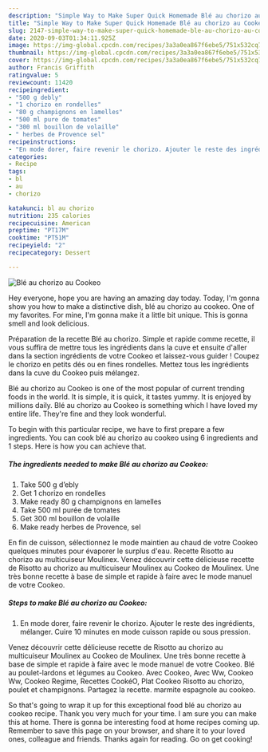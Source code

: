```yaml
---
description: "Simple Way to Make Super Quick Homemade Blé au chorizo au Cookeo"
title: "Simple Way to Make Super Quick Homemade Blé au chorizo au Cookeo"
slug: 2147-simple-way-to-make-super-quick-homemade-ble-au-chorizo-au-cookeo
date: 2020-09-03T01:34:11.925Z
image: https://img-global.cpcdn.com/recipes/3a3a0ea867f6ebe5/751x532cq70/ble-au-chorizo-au-cookeo-photo-principale-de-la-recette.jpg
thumbnail: https://img-global.cpcdn.com/recipes/3a3a0ea867f6ebe5/751x532cq70/ble-au-chorizo-au-cookeo-photo-principale-de-la-recette.jpg
cover: https://img-global.cpcdn.com/recipes/3a3a0ea867f6ebe5/751x532cq70/ble-au-chorizo-au-cookeo-photo-principale-de-la-recette.jpg
author: Francis Griffith
ratingvalue: 5
reviewcount: 11420
recipeingredient:
- "500 g debly"
- "1 chorizo en rondelles"
- "80 g champignons en lamelles"
- "500 ml pure de tomates"
- "300 ml bouillon de volaille"
- " herbes de Provence sel"
recipeinstructions:
- "En mode dorer, faire revenir le chorizo. Ajouter le reste des ingrédients, mélanger. Cuire 10 minutes en mode cuisson rapide ou sous pression."
categories:
- Recipe
tags:
- bl
- au
- chorizo

katakunci: bl au chorizo 
nutrition: 235 calories
recipecuisine: American
preptime: "PT17M"
cooktime: "PT51M"
recipeyield: "2"
recipecategory: Dessert

---
```



![Blé au chorizo au Cookeo](https://img-global.cpcdn.com/recipes/3a3a0ea867f6ebe5/751x532cq70/ble-au-chorizo-au-cookeo-photo-principale-de-la-recette.jpg)

Hey everyone, hope you are having an amazing day today. Today, I'm gonna show you how to make a distinctive dish, blé au chorizo au cookeo. One of my favorites. For mine, I'm gonna make it a little bit unique. This is gonna smell and look delicious.

Préparation de la recette Blé au chorizo. Simple et rapide comme recette, il vous suffira de mettre tous les ingrédients dans la cuve et ensuite d&#39;aller dans la section ingrédients de votre Cookeo et laissez-vous guider ! Coupez le chorizo en petits dés ou en fines rondelles. Mettez tous les ingrédients dans la cuve du Cookeo puis mélangez.

Blé au chorizo au Cookeo is one of the most popular of current trending foods in the world. It is simple, it is quick, it tastes yummy. It is enjoyed by millions daily. Blé au chorizo au Cookeo is something which I have loved my entire life. They're fine and they look wonderful.


To begin with this particular recipe, we have to first prepare a few ingredients. You can cook blé au chorizo au cookeo using 6 ingredients and 1 steps. Here is how you can achieve that.

<!--inarticleads1-->

##### The ingredients needed to make Blé au chorizo au Cookeo:

1. Take 500 g d’ebly
1. Get 1 chorizo en rondelles
1. Make ready 80 g champignons en lamelles
1. Take 500 ml purée de tomates
1. Get 300 ml bouillon de volaille
1. Make ready  herbes de Provence, sel


En fin de cuisson, sélectionnez le mode maintien au chaud de votre Cookeo quelques minutes pour évaporer le surplus d&#39;eau. Recette Risotto au chorizo au multicuiseur Moulinex. Venez découvrir cette délicieuse recette de Risotto au chorizo au multicuiseur Moulinex au Cookeo de Moulinex. Une très bonne recette à base de simple et rapide à faire avec le mode manuel de votre Cookeo. 

<!--inarticleads2-->

##### Steps to make Blé au chorizo au Cookeo:

1. En mode dorer, faire revenir le chorizo. Ajouter le reste des ingrédients, mélanger. Cuire 10 minutes en mode cuisson rapide ou sous pression.


Venez découvrir cette délicieuse recette de Risotto au chorizo au multicuiseur Moulinex au Cookeo de Moulinex. Une très bonne recette à base de simple et rapide à faire avec le mode manuel de votre Cookeo. Blé au poulet-lardons et légumes au Cookeo. Avec Cookeo, Avec Ww, Cookeo Ww, Cookeo Regime, Recettes CookéO, Plat Cookeo Risotto au chorizo, poulet et champignons. Partagez la recette. marmite espagnole au cookeo. 

So that's going to wrap it up for this exceptional food blé au chorizo au cookeo recipe. Thank you very much for your time. I am sure you can make this at home. There is gonna be interesting food at home recipes coming up. Remember to save this page on your browser, and share it to your loved ones, colleague and friends. Thanks again for reading. Go on get cooking!
